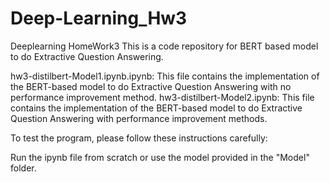 # Deep-Learning_Hw3
Deeplearning HomeWork3
This is a code repository for BERT based model to do Extractive Question Answering.

hw3-distilbert-Model1.ipynb.ipynb: This file contains the implementation of the BERT-based model to do Extractive Question Answering with no performance improvement method.
hw3-distilbert-Model2.ipynb: This file contains the implementation of the BERT-based model to do Extractive Question Answering with performance improvement methods.

To test the program, please follow these instructions carefully:

Run the ipynb file from scratch or use the model provided in the "Model" folder.
